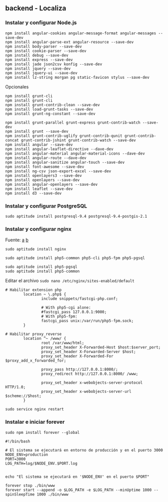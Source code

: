## backend - Localiza


### Instalar y configurar Node.js


```
npm install angular-cookies angular-message-format angular-messages --save-dev
npm install angular-parse-ext angular-resource --save-dev
npm install body-parser --save-dev
npm install cookie-parser --save-dev
npm install debug --save-dev
npm install express --save-dev
npm install jade json2csv konfig --save-dev
npm install jquery --save-dev
npm install jquery-ui --save-dev
npm install lz-string morgan pg static-favicon stylus --save-dev
```

Opcionales

```
npm install grunt-cli
npm install grunt-cli
npm install grunt-contrib-clean --save-dev
npm install load-grunt-tasks --save-dev
npm install grunt-ng-constant --save-dev

npm install grunt-parallel grunt-express grunt-contrib-watch --save-dev
npm install grunt --save-dev
npm install grunt-contrib-uglify grunt-contrib-qunit grunt-contrib-concat grunt-contrib-jshint grunt-contrib-watch --save-dev
npm install angular --save-dev
npm install angular-leaflet-directive --dave-dev
npm install angular-material angular-material-icons --dave-dev
npm install angular-route --dave-dev
npm install angular-sanitize angular-touch --save-dev
npm install font-awesome --save-dev
npm install ng-csv json-export-excel --save-dev
npm install openlayers3 --save-dev
npm install openlayers --save-dev
npm install angular-openlayers --save-dev
npm install leaflet --save-dev
npm install d3 --save-dev
```

### Instalar  y configurar PostgreSQL


`sudo aptitude install postgresql-9.4 postgresql-9.4-postgis-2.1`


### Instalar y configurar nginx

Fuente:
[a](https://www.howtoforge.com/tutorial/installing-nginx-with-php-fpm-and-mariadb-lemp-on-debian-jessie/)
[b](https://support.rackspace.com/how-to/install-nginx-and-php-fpm-running-on-unix-file-sockets/)

```
sudo aptitude install nginx

sudo aptitude install php5-common php5-cli php5-fpm php5-pgsql

sudo aptitude install php5-pgsql
sudo aptitude install php5-common
```

Editar el archivo `sudo nano /etc/nginx/sites-enabled/default`

```
# Habilitar extension php
        location ~ \.php$ {
                include snippets/fastcgi-php.conf;

                # With php5-cgi alone:
                #fastcgi_pass 127.0.0.1:9000;
                # With php5-fpm:
                fastcgi_pass unix:/var/run/php5-fpm.sock;
        }
```

```
# Habilitar proxy_reverse
        location ^~ /www/ {
                root /var/www/html;
                proxy_set_header X-Forwarded-Host $host:$server_port;
                proxy_set_header X-Forwarded-Server $host;
                proxy_set_header X-Forwarded-For $proxy_add_x_forwarded_for;

                proxy_pass http://127.0.0.1:8000/;
                proxy_redirect http://127.0.0.1:8000/ /www;

                proxy_set_header x-webobjects-server-protocol HTTP/1.0;
                proxy_set_header x-webobjects-server-url $scheme://$host;
        }
```

`sudo service nginx restart`

### Instalar e iniciar forever

`sudo npm install forever --global`


```
#!/bin/bash

# El sistema se ejecutará en entorno de producción y en el puerto 3000
NODE_ENV=production
PORT=3000
LOG_PATH=log/$NODE_ENV.$PORT.log


echo "El sistema se ejecutará en '$NODE_ENV' en el puerto $PORT"

forever stop ./bin/www
forever start --append -o $LOG_PATH -e $LOG_PATH --minUptime 1000 --spinSleepTime 1000 ./bin/www
```
